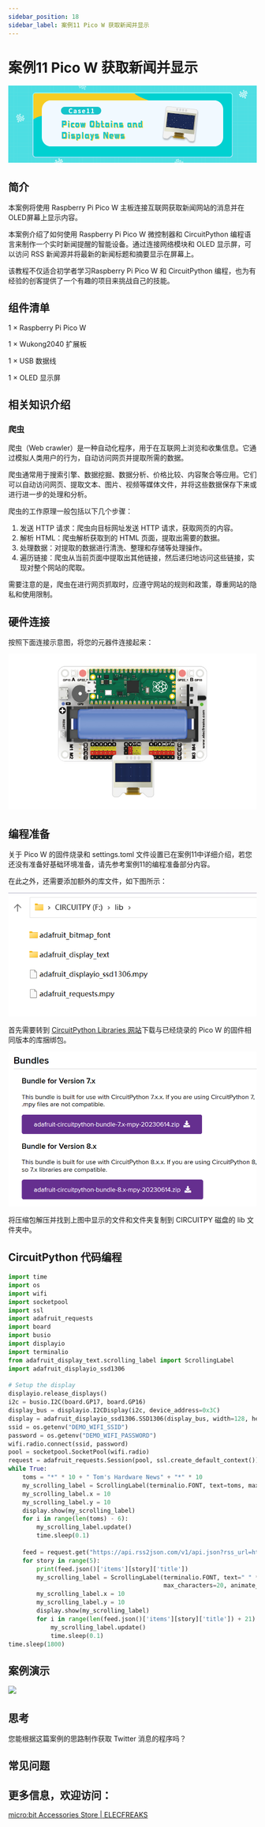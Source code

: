 ```yaml
---
sidebar_position: 18
sidebar_label: 案例11 Pico W 获取新闻并显示
---
```


# 案例11 Pico W 获取新闻并显示

![](./images/wukong2040-inventors-case11-01.png)

## 简介

本案例将使用 Raspberry Pi Pico W 主板连接互联网获取新闻网站的消息并在OLED屏幕上显示内容。

本案例介绍了如何使用 Raspberry Pi Pico W 微控制器和 CircuitPython 编程语言来制作一个实时新闻提醒的智能设备。通过连接网络模块和 OLED 显示屏，可以访问 RSS 新闻源并将最新的新闻标题和摘要显示在屏幕上。

该教程不仅适合初学者学习Raspberry Pi Pico W 和 CircuitPython 编程，也为有经验的创客提供了一个有趣的项目来挑战自己的技能。

## 组件清单

1 × Raspberry Pi Pico W

1 × Wukong2040 扩展板

1 × USB 数据线

1 × OLED 显示屏

## 相关知识介绍

### 爬虫

爬虫（Web crawler）是一种自动化程序，用于在互联网上浏览和收集信息。它通过模拟人类用户的行为，自动访问网页并提取所需的数据。

爬虫通常用于搜索引擎、数据挖掘、数据分析、价格比较、内容聚合等应用。它们可以自动访问网页、提取文本、图片、视频等媒体文件，并将这些数据保存下来或进行进一步的处理和分析。

爬虫的工作原理一般包括以下几个步骤：
1. 发送 HTTP 请求：爬虫向目标网址发送 HTTP 请求，获取网页的内容。
2. 解析 HTML：爬虫解析获取到的 HTML 页面，提取出需要的数据。
3. 处理数据：对提取的数据进行清洗、整理和存储等处理操作。
4. 遍历链接：爬虫从当前页面中提取出其他链接，然后递归地访问这些链接，实现对整个网站的爬取。

需要注意的是，爬虫在进行网页抓取时，应遵守网站的规则和政策，尊重网站的隐私和使用限制。

## 硬件连接

按照下面连接示意图，将您的元器件连接起来：

![](./images/wukong2040-inventors-case05-06.png)

## 编程准备

关于 Pico W 的固件烧录和 settings.toml 文件设置已在案例11中详细介绍，若您还没有准备好基础环境准备，请先参考案例11的编程准备部分内容。

在此之外，还需要添加额外的库文件，如下图所示：

![](./images/wukong2040-inventors-case12-04.png)

首先需要转到 [CircuitPython Libraries 网站](https://circuitpython.org/libraries)下载与已经烧录的 Pico W 的固件相同版本的库捆绑包。

![](./images/wukong2040-inventors-case12-05.png)

将压缩包解压并找到上图中显示的文件和文件夹复制到 CIRCUITPY 磁盘的 lib 文件夹中。

## CircuitPython 代码编程

```python
import time
import os
import wifi
import socketpool
import ssl
import adafruit_requests
import board
import busio
import displayio
import terminalio
from adafruit_display_text.scrolling_label import ScrollingLabel
import adafruit_displayio_ssd1306

# Setup the display
displayio.release_displays()
i2c = busio.I2C(board.GP17, board.GP16)
display_bus = displayio.I2CDisplay(i2c, device_address=0x3C)
display = adafruit_displayio_ssd1306.SSD1306(display_bus, width=128, height=32)
ssid = os.getenv("DEMO_WIFI_SSID")
password = os.getenv("DEMO_WIFI_PASSWORD")
wifi.radio.connect(ssid, password)
pool = socketpool.SocketPool(wifi.radio)
request = adafruit_requests.Session(pool, ssl.create_default_context())
while True:
    toms = "*" * 10 + " Tom's Hardware News" + "*" * 10
    my_scrolling_label = ScrollingLabel(terminalio.FONT, text=toms, max_characters=20, animate_time=0.1, scale=3)
    my_scrolling_label.x = 10
    my_scrolling_label.y = 10
    display.show(my_scrolling_label)
    for i in range(len(toms) - 6):
        my_scrolling_label.update()
        time.sleep(0.1)

    feed = request.get("https://api.rss2json.com/v1/api.json?rss_url=https%3A%2F%2Fwww.tomshardware.com%2Ffeeds%2Fall")
    for story in range(5):
        print(feed.json()['items'][story]['title'])
        my_scrolling_label = ScrollingLabel(terminalio.FONT, text=" " * 20 + str(feed.json()['items'][story]['title']),
                                            max_characters=20, animate_time=0.1, scale=2)
        my_scrolling_label.x = 10
        my_scrolling_label.y = 10
        display.show(my_scrolling_label)
        for i in range(len(feed.json()['items'][story]['title']) + 21):
            my_scrolling_label.update()
            time.sleep(0.1)
time.sleep(1800)
```

## 案例演示

![](./images/wukong2040-inventors-kit-case12-06.gif)

## 思考

您能根据这篇案例的思路制作获取 Twitter 消息的程序吗？



## 常见问题



## 更多信息，欢迎访问：

[micro:bit Accessories Store | ELECFREAKS](https://www.elecfreaks.com/)
